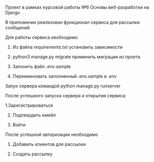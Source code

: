 Проект в рамках курсовой работы №6 Основы 
веб-разработки на Django

В приложении реализован функционал сервиса для рассылки сообщений

Для работы сервиса необходимо

1. Из файла requirements.txt установить зависимости

2. python3 manage.py migrate применить миграции из проета

3. Запонить файл .env.sample

4. Переименовать заполненный .env.sample в .env

Запук сервера командой python manage.py runserver

После успешного запуска сервера и открытия сервиса:

1.Зарегистрироваться

2. Подтвердить емейл 

3. Войти

После успешной авторизации необходимо

1. Добавить клиентов для рассылки

2. Создать рассылку
